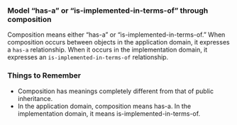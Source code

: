 ### Model “has-a” or “is-implemented-in-terms-of” through composition
Composition means either “has-a” or “is-implemented-in-terms-of.” When composition occurs between objects in the application domain, it expresses a `has-a` relationship. When it occurs in the implementation domain, it expresses an `is-implemented-in-terms-of` relationship.
### Things to Remember
* Composition has meanings completely different from that of public inheritance.
* In the application domain, composition means has-a. In the implementation domain, it means is-implemented-in-terms-of.